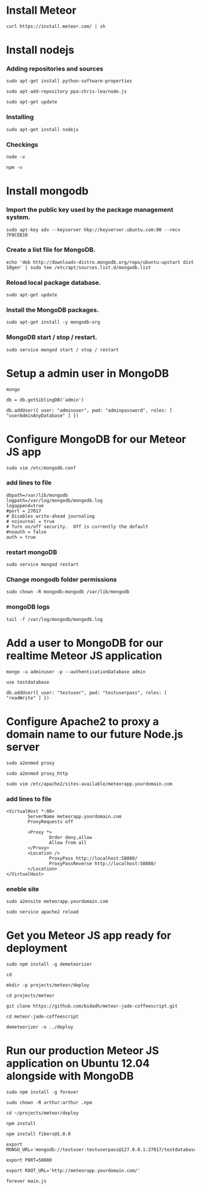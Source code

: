 # Install Meteor
    curl https://install.meteor.com/ | sh

# Install nodejs
### Adding repositories and sources
    sudo apt-get install python-software-properties

    sudo apt-add-repository ppa:chris-lea/node.js

    sudo apt-get update

### Installing
    sudo apt-get install nodejs

### Checkings
    node -v

    npm -v

# Install mongodb
### Import the public key used by the package management system.
    sudo apt-key adv --keyserver hkp://keyserver.ubuntu.com:80 --recv 7F0CEB10

### Create a list file for MongoDB.
    echo 'deb http://downloads-distro.mongodb.org/repo/ubuntu-upstart dist 10gen' | sudo tee /etc/apt/sources.list.d/mongodb.list

### Reload local package database.
    sudo apt-get update

### Install the MongoDB packages.
    sudo apt-get install -y mongodb-org

### MongoDB start / stop / restart.
    sudo service mongod start / stop / restart

# Setup a admin user in MongoDB
    mongo

    db = db.getSiblingDB('admin')

    db.addUser({ user: "adminuser", pwd: "adminpassword", roles: [ "userAdminAnyDatabase" ] })

# Configure MongoDB for our Meteor JS app
    sudo vim /etc/mongodb.conf

### add lines to file
    dbpath=/var/lib/mongodb
    logpath=/var/log/mongodb/mongodb.log
    logappend=true
    #port = 27017
    # Disables write-ahead journaling
    # nojournal = true
    # Turn on/off security.  Off is currently the default
    #noauth = false
    auth = true

### restart mongoDB
    sudo service mongod restart

### Change mongodb folder permissions
    sudo chown -R mongodb:mongodb /var/lib/mongodb

### mongoDB logs
    tail -f /var/log/mongodb/mongodb.log

# Add a user to MongoDB for our realtime Meteor JS application
    mongo -u adminuser -p --authenticationDatabase admin

    use testdatabase

    db.addUser({ user: "testuser", pwd: "testuserpass", roles: [ "readWrite" ] })

# Configure Apache2 to proxy a domain name to our future Node.js server
    sudo a2enmod proxy

    sudo a2enmod proxy_http

    sudo vim /etc/apache2/sites-available/meteorapp.yourdomain.com

### add lines to file
    <VirtualHost *:80>
            ServerName meteorapp.yourdomain.com
            ProxyRequests off

            <Proxy *>
                    Order deny,allow
                    Allow from all
            </Proxy>
            <Location />
                    ProxyPass http://localhost:58080/
                    ProxyPassReverse http://localhost:58080/
            </Location>
    </VirtualHost>

### eneble site
    sudo a2ensite meteorapp.yourdomain.com

    sudo service apache2 reload

# Get you Meteor JS app ready for deployment
    sudo npm install -g demeteorizer

    cd

    mkdir -p projects/meteor/deploy

    cd projects/meteor

    git clone https://github.com/bidadh/meteor-jade-coffeescript.git

    cd meteor-jade-coffeescript

    demeteorizer -o ../deploy

# Run our production Meteor JS application on Ubuntu 12.04 alongside with MongoDB
    sudo npm install -g forever

    sudo chown -R arthur:arthur .npm

    cd ~/projects/meteor/deploy

    npm install

    npm install fibers@1.0.0

    export MONGO_URL='mongodb://testuser:testuserpass@127.0.0.1:27017/testdatabase'

    export PORT=58080

    export ROOT_URL='http://meteorapp.yourdomain.com/'

    forever main.js
